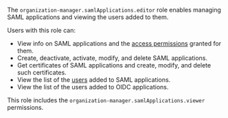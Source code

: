 The `organization-manager.samlApplications.editor` role enables managing SAML applications and viewing the users added to them.

Users with this role can:
* View info on SAML applications and the [access permissions](../../../iam/concepts/access-control/index.md) granted for them.
* Create, deactivate, activate, modify, and delete SAML applications.
* Get certificates of SAML applications and create, modify, and delete such certificates.
* View the list of the [users](../../../overview/roles-and-resources.md#users) added to SAML applications.
* View the list of the users added to OIDC applications.

This role includes the `organization-manager.samlApplications.viewer` permissions.